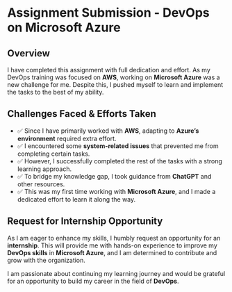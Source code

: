 # **Assignment Submission - DevOps on Microsoft Azure**

## **Overview**  
I have completed this assignment with full dedication and effort. As my DevOps training was focused on **AWS**, working on **Microsoft Azure** was a new challenge for me. Despite this, I pushed myself to learn and implement the tasks to the best of my ability.

## **Challenges Faced & Efforts Taken**  
- ✅ Since I have primarily worked with **AWS**, adapting to **Azure’s environment** required extra effort.  
- ✅ I encountered some **system-related issues** that prevented me from completing certain tasks.  
- ✅ However, I successfully completed the rest of the tasks with a strong learning approach.  
- ✅ To bridge my knowledge gap, I took guidance from **ChatGPT** and other resources.  
- ✅ This was my first time working with **Microsoft Azure**, and I made a dedicated effort to learn it along the way.

## **Request for Internship Opportunity**  
As I am eager to enhance my skills, I humbly request an opportunity for an **internship**. This will provide me with hands-on experience to improve my **DevOps skills** in **Microsoft Azure**, and I am determined to contribute and grow with the organization.  

I am passionate about continuing my learning journey and would be grateful for an opportunity to build my career in the field of **DevOps**.  

